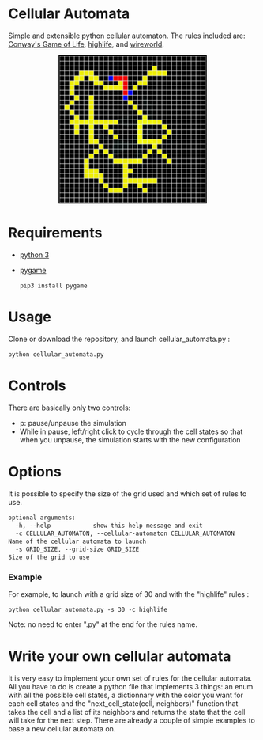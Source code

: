 # Cellular Automata
Simple and extensible python cellular automaton. The rules included are: [Conway's Game of Life](https://en.wikipedia.org/wiki/Conway%27s_Game_of_Life), [highlife](https://en.wikipedia.org/wiki/Highlife_(cellular_automaton)), and [wireworld](https://en.wikipedia.org/wiki/Wireworld).

<p align="center">
  <img src="wireworld_example.gif" width="300" heigth="300"/>
</p>


# Requirements
- [python 3](https://www.python.org/)
- [pygame](https://www.pygame.org/)

    ```
    pip3 install pygame
    ```
# Usage
Clone or download the repository, and launch cellular_automata.py :
```
python cellular_automata.py
```

# Controls
There are basically only two controls:
- p: pause/unpause the simulation
- While in pause, left/right click to cycle through the cell states so that when you unpause, the simulation starts with the new configuration


# Options
It is possible to specify the size of the grid used and which set of rules to use. 
```
optional arguments:
  -h, --help            show this help message and exit
  -c CELLULAR_AUTOMATON, --cellular-automaton CELLULAR_AUTOMATON    Name of the cellular automata to launch
  -s GRID_SIZE, --grid-size GRID_SIZE                               Size of the grid to use
```

### Example
For example, to launch with a grid size of 30 and with the "highlife" rules :
```
python cellular_automata.py -s 30 -c highlife
```
Note: no need to enter ".py" at the end for the rules name.
# Write your own cellular automata
It is very easy to implement your own set of rules for the cellular automata. All you have to do is create a python file that implements 3 things: an enum with all the possible cell states, a dictionnary with the color you want for each cell states and the "next_cell_state(cell, neighbors)" function that takes the cell and a list of its neighbors and returns the state that the cell will take for the next step. There are already a couple of simple examples to base a new cellular automata on.
